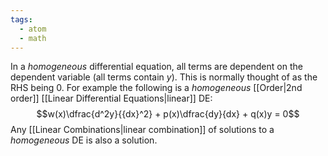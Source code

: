 ```yaml
---
tags:
  - atom
  - math
---
```

In a *homogeneous* differential equation, all terms are dependent on the dependent variable (all terms contain $y$). This is normally thought of as the RHS being 0. For example the following is a *homogeneous* [[Order|2nd order]] [[Linear Differential Equations|linear]] DE:
$$w(x)\dfrac{d^2y}{{dx}^2} + p(x)\dfrac{dy}{dx} + q(x)y = 0$$
Any [[Linear Combinations|linear combination]] of solutions to a *homogeneous* DE is also a solution.

